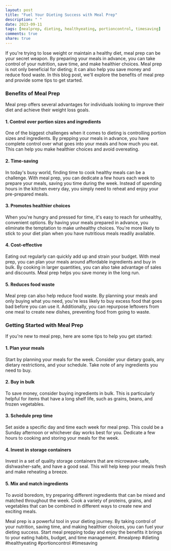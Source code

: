 ```yaml
---
layout: post
title: "Fuel Your Dieting Success with Meal Prep"
description: " "
date: 2023-09-11
tags: [mealprep, dieting, healthyeating, portioncontrol, timesaving]
comments: true
share: true
---
```


If you're trying to lose weight or maintain a healthy diet, meal prep can be your secret weapon. By preparing your meals in advance, you can take control of your nutrition, save time, and make healthier choices. Meal prep is not only beneficial for dieting; it can also help you save money and reduce food waste. In this blog post, we'll explore the benefits of meal prep and provide some tips to get started. 

### Benefits of Meal Prep

Meal prep offers several advantages for individuals looking to improve their diet and achieve their weight loss goals.

#### 1. Control over portion sizes and ingredients

One of the biggest challenges when it comes to dieting is controlling portion sizes and ingredients. By prepping your meals in advance, you have complete control over what goes into your meals and how much you eat. This can help you make healthier choices and avoid overeating.

#### 2. Time-saving

In today's busy world, finding time to cook healthy meals can be a challenge. With meal prep, you can dedicate a few hours each week to prepare your meals, saving you time during the week. Instead of spending hours in the kitchen every day, you simply need to reheat and enjoy your pre-prepared meals.

#### 3. Promotes healthier choices

When you're hungry and pressed for time, it's easy to reach for unhealthy, convenient options. By having your meals prepared in advance, you eliminate the temptation to make unhealthy choices. You're more likely to stick to your diet plan when you have nutritious meals readily available.

#### 4. Cost-effective

Eating out regularly can quickly add up and strain your budget. With meal prep, you can plan your meals around affordable ingredients and buy in bulk. By cooking in larger quantities, you can also take advantage of sales and discounts. Meal prep helps you save money in the long run.

#### 5. Reduces food waste

Meal prep can also help reduce food waste. By planning your meals and only buying what you need, you're less likely to buy excess food that goes bad before you can use it. Additionally, you can repurpose leftovers from one meal to create new dishes, preventing food from going to waste.

### Getting Started with Meal Prep

If you're new to meal prep, here are some tips to help you get started:

#### 1. Plan your meals

Start by planning your meals for the week. Consider your dietary goals, any dietary restrictions, and your schedule. Take note of any ingredients you need to buy.

#### 2. Buy in bulk

To save money, consider buying ingredients in bulk. This is particularly helpful for items that have a long shelf life, such as grains, beans, and frozen vegetables.

#### 3. Schedule prep time

Set aside a specific day and time each week for meal prep. This could be a Sunday afternoon or whichever day works best for you. Dedicate a few hours to cooking and storing your meals for the week.

#### 4. Invest in storage containers

Invest in a set of quality storage containers that are microwave-safe, dishwasher-safe, and have a good seal. This will help keep your meals fresh and make reheating a breeze.

#### 5. Mix and match ingredients

To avoid boredom, try preparing different ingredients that can be mixed and matched throughout the week. Cook a variety of proteins, grains, and vegetables that can be combined in different ways to create new and exciting meals.

Meal prep is a powerful tool in your dieting journey. By taking control of your nutrition, saving time, and making healthier choices, you can fuel your dieting success. Start meal prepping today and enjoy the benefits it brings to your eating habits, budget, and time management. #mealprep #dieting #healthyeating #portioncontrol #timesaving
